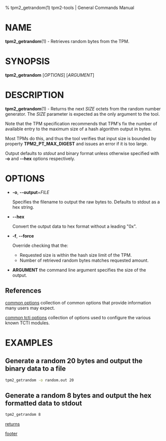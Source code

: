 % tpm2_getrandom(1) tpm2-tools | General Commands Manual

# NAME

**tpm2_getrandom**(1) - Retrieves random bytes from the TPM.

# SYNOPSIS

**tpm2_getrandom** [*OPTIONS*] [*ARGUMENT*]

# DESCRIPTION

**tpm2_getrandom**(1) - Returns the next _SIZE_ octets from the random number
generator. The _SIZE_ parameter is expected as the only argument to the tool.

Note that the TPM specification recommends that TPM's fix the number of
available entry to the maximum size of a hash algorithm output in bytes.

Most TPMs do this, and thus the tool verifies that input size is bounded by
property **TPM2_PT_MAX_DIGEST** and issues an error if it is too large.

Output defaults to *stdout* and binary format unless otherwise specified with
**-o** and **--hex** options respectively.

# OPTIONS

  * **-o**, **\--output**=_FILE_

    Specifies the filename to output the raw bytes to. Defaults to stdout as a
    hex string.

  * **\--hex**

	Convert the output data to hex format without a leading "0x".

  * **-f**, **\--force**

    Override checking that the:
    - Requested size is within the hash size limit of the TPM.
    - Number of retrieved random bytes matches requested amount.

* **ARGUMENT** the command line argument specifies the size of the output.

## References

[common options](common/options.md) collection of common options that provide
information many users may expect.

[common tcti options](common/tcti.md) collection of options used to configure
the various known TCTI modules.

# EXAMPLES

## Generate a random 20 bytes and output the binary data to a file
```bash
tpm2_getrandom -o random.out 20
```

## Generate a random 8 bytes and output the hex formatted data to stdout
```bash
tpm2_getrandom 8
```

[returns](common/returns.md)

[footer](common/footer.md)
